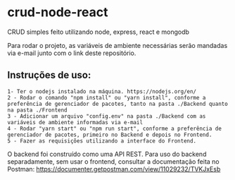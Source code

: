 # crud-node-react
CRUD simples feito utilizando node, express, react e mongodb




Para rodar o projeto, as variáveis de ambiente necessárias serão mandadas via e-mail junto com o link deste repositório.


## Instruções de uso:
    1- Ter o nodejs instalado na máquina. https://nodejs.org/en/
    2 - Rodar o comando "npm install" ou "yarn install", conforme a preferência de gerenciador de pacotes, tanto na pasta ./Backend quanto na pasta ./Frontend
    3 - Adicionar um arquivo "config.env" na pasta ./Backend com as variáveis de ambiente informadas via e-mail
    4 - Rodar "yarn start" ou "npm run start", conforme a preferência de gerenciador de pacotes, primeiro no Backend e depois no Frontend.
    5 - Fazer as requisições utilizando a interface do Frontend.
    
    
O backend foi construído como uma API REST. Para uso do backend separadamente, sem usar o frontend, consultar a documentação feita no Postman:
https://documenter.getpostman.com/view/11029232/TVKJxEsb
